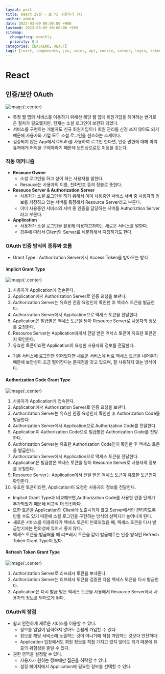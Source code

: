 ```yaml
---
layout: post
title: React 29장 - 로그인 구현하기 (4)
author: admin
date: 2023-03-09 00:00:00 +900
lastmod: 2023-03-09 00:00:00 +900
sitemap:
  changefreq: monthly
  priority: 0.5
categories: [BACKEND, REACT]
tags: [react, components, jsx, axios, api, cookie, server, login, token, auth]
---
```


# React

## 인증/보안 OAuth

![image](https://user-images.githubusercontent.com/118104644/223806204-a1357077-b847-4679-bf70-285747e77c96.png){:.center}

- 특정 웹 앱의 서비스를 이용하기 위해선 해당 웹 앱에 회원가입을 해야하는 번거로운 절차가 필요했지만, 현재는 소셜 로그인이 보편화 되었다.
- 서비스를 구현하는 개발자도 신규 회원가입이나 회원 관리를 신경 쓰지 않아도 되기 때문에 사용자와 기업 모두 소셜 로그인을 선호하는 추세이다.
- 검증되지 않은 App에서 OAuth를 사용하여 로그인 한다면, 인증 권한에 대해 미리 유저에게 허락을 구해야하기 때문에 보안상으로도 이점을 갖는다.

### 작동 매커니즘

- **Resouce Owner**
  - 소셜 로그인을 하고 싶어 하는 사용자를 말한다.
  - Resouce는 사용자의 이름, 전화번호 등의 정볼르 뜻한다.
- **Resouce Server & Authorization Server**
  - 사용자가 소셜 로그인을 하기 위해서 이미 사용중인 서비스 서버 중 사용자의 정보를 저장하고 있는 서버를 특정해서 Resource Server라고 부른다.
  - 이미 사용중인 서비스의 서버 중 인증을 담당하는 서버를 Authoriztion Server라고 부른다.
- **Application**
  - 사용자가 소셜 로그인을 활용해 이용하고자하는 새로운 서비스를 말한다.
  - 경우에 따라서 Client와 Server로 세분화해서 지칭하기도 한다.

### OAuth 인증 방식의 종류와 흐름

- Grant Type : Authorization Server에서 Access Token을 받아오는 방식

#### Implicit Grant Type

![image](https://user-images.githubusercontent.com/118104644/223806320-5ed32c9e-b7e6-4854-b150-c388b028d022.png){:.center}

1. 사용자가 Application에 접손한다.
2. Application에서 Authorization Server로 인증 요청을 보낸다.
3. Authorization Server는 유효한 인증 요청인지 확인한 후 액세스 토큰을 발급한다.
4. Authorization Server에서 Application으로 액세스 토큰을 전달한다.
5. Application은 발급받은 액세스 토큰을 담아 Resource Server로 사용자의 정보를 요청한다.
6. Resource Server는 Application에게서 전달 받은 액세스 토큰이 유효한 토큰인지 확인한다.
7. 유효한 토큰이라면 Application이 요청한 사용자의 정보를 전달한다.

- 기존 서비스에 로그인만 되어있다면 새로운 서비스에 바로 액세스 토큰을 내어주기 때문에 보안성이 조금 떨어진다는 문제점을 갖고 있으며, 잘 사용하지 않는 방식이다.

#### Authorization Code Grant Type

![image](https://user-images.githubusercontent.com/118104644/223807124-1c04d4a4-7795-451a-9cc1-dcd410a588b7.png){:.center}

1. 사용자가 Application에 접속한다.
2. Application에서 Authorization Server로 인증 요청을 보낸다.
3. Authorization Server는 유효한 인증 요청인지 확인한 후 Authorization Code를 발급한다.
4. Authorization Server에서 Application으로 Authorization Code를 전달한다.
5. Application이 Authorization Code으로 발급받은 Authorization Code를 전달한다.
6. Authorization Server는 유효한 Authorization Code인지 확인한 후 액세스 토큰을 발급한다.
7. Authorization Server에서 Application으로 액세스 토큰을 전달한다.
8. Application은 발급받은 액세스 토큰을 담아 Resource Server로 사용자의 정보를 요청한다.
9. Resource Server는 Application에서 전달 받은 액세스 토큰이 유효한 토큰인지 확인한다.
10. 유효한 토큰이라면, Application이 요청한 사용자의 정보를 전달한다.

- Implicit Grant Type과 비교해보면,Authorization Code를 사용한 인증 단계가 추가되었기 때문에 비교적 더 안전하다.
- 또한 토큰을 Application의 Client에 노출시키지 않고 Server에서만 관리하도록 만들 수도 있기 때문에 소셜 로그인을 구현하는 방식의 선택지가 늘어나게 된다.
- 새로운 서비스를 이용하다가 액세스 토큰이 만료되었을 때, 액세스 토큰을 다시 발급받기에는 편의성에 있어서 좋지 않다.
- 액세스 토큰을 발급해줄 때 리프레시 토큰을 같이 발급해주는 인증 방식인 Refresh Token Grant Type이 있다.

#### Refresh Token Grant Type

![image](https://user-images.githubusercontent.com/118104644/223808503-7cc498aa-3b91-4dfe-b8f0-8f9523f46beb.png){:.center}

1. Authorization Server로 리프레시 토큰을 보내준다.
2. Authorization Server는 리프레시 토큰을 검증한 다음 액세스 토큰을 다시 발급한다.
3. Application은 다시 발급 받은 액세스 토큰을 사용해서 Resource Server에서 사용자의 정보를 받아오게 된다.

### OAuth의 장점

- 쉽고 안전하게 새로운 서비스를 이용할 수 있다.
  - 정보를 일일이 입력하지 않아도 손쉽게 가입할 수 있다.
  - 정보를 해당 서비스에 노출하는 것이 아니기에 직접 가입하는 것보다 안전하다.
  - Application 입장에서도 회원 정보를 직접 가지고 있지 않아도 되기 때문에 유출의 위험성을 줄일 수 있다.
- 권한 영역을 설정할 수 있다.
  - 사용자가 원하는 정보에만 접근을 허락할 수 있다.
  - 설정 페이지에서 Application에 필요한 정보를 선택할 수 있다.

